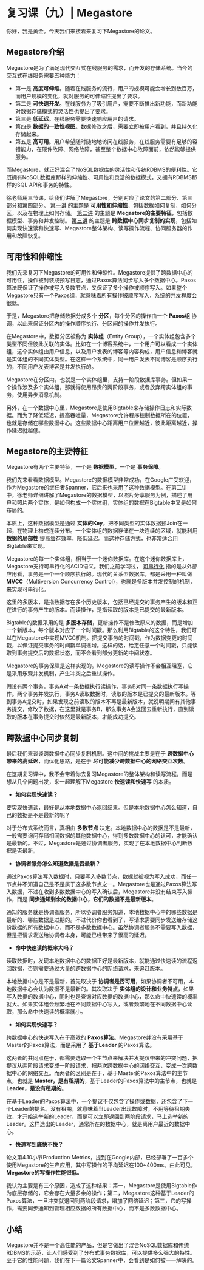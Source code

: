 # 复习课（九）| Megastore
你好，我是黄金。今天我们来接着来复习下Megastore的论文。

## Megastore介绍

Megastore是为了满足现代交互式在线服务的需求，而开发的存储系统。当今的交互式在线服务需要五种能力：

- 第一是 **高度可伸缩**。随着在线服务的流行，用户的规模可能会增长到数百万，而用户规模的变化，就对服务的可伸缩性提出了要求。
- 第二是 **可快速开发**。在线服务为了吸引用户，需要不断推出新功能，而新功能对数据存储模式的灵活性也提出了要求。
- 第三是 **低延迟**。在线服务需要快速响应用户的请求。
- 第四是 **数据的一致性视图**。数据修改之后，需要立即被用户看到，并且持久化存储起来。
- 第五是 **高可用**。用户希望随时随地地访问在线服务，在线服务需要有足够的容错能力，在硬件故障、网络故障，甚至整个数据中心故障面前，依然能够提供服务。

而Megastore，就正好混合了NoSQL数据库的灵活性和传统RDBMS的便利性。它既拥有NoSQL数据库那样的伸缩性、可用性和灵活的数据模式，又拥有RDBMS那样的SQL API和事务的特性。

徐老师用三节课，给我们讲解了Megastore，分别对应了论文的第二部分、第三部分和第四部分。 [第一讲](https://time.geekbang.org/column/article/439763) 的主题是 **可用性和伸缩性**，包括数据如何复制，如何分区，以及在物理上如何存储。 [第二讲](https://time.geekbang.org/column/article/441944) 的主题是 **Megastore的主要特征**，包括数据模型、事务和并发控制。 [第三讲](https://time.geekbang.org/column/article/444362) 的主题是 **跨数据中心同步复制的实现**，包括如何实现快速读和快速写、Megastore整体架构、读写操作流程、协同服务器的作用和故障恢复。

## 可用性和伸缩性

我们先来复习下Megastore的可用性和伸缩性。Megastore提供了跨数据中心的可用性，操作被封装成预写日志，通过Paxos算法同步写入多个数据中心。Paxos算法既保证了操作被写入多数节点，又保证了多个操作被顺序写入。如果整个Megastore只有一个Paxos组，就意味着所有操作被顺序写入，系统的并发程度会很低。

于是，Megastore把存储数据分成多个 **分区**，每个分区的操作由一个 **Paxos组** 协调，以此来保证分区内的操作顺序执行、分区间的操作并发执行。

在Megastore中，数据分区被称为 **实体组**（Entity Group），一个实体组包含多个类型不同但彼此关联的实体。比如在一个博客系统中，一个用户可以看成一个实体组，这个实体组由用户信息，以及用户发表的博客等内容构成，用户信息和博客就是实体组的不同实体类型。在这样一个系统中，同一用户发表不同博客是顺序执行的，不同用户发表博客是并发执行的。

Megastore在分区内，也就是一个实体组里，支持一阶段数据库事务。但如果一个操作涉及多个实体组，那就得使用昂贵的两阶段事务，或者放弃跨实体组的事务，使用异步消息机制。

另外，在一个数据中心里，Megastore是使用Bigtable来存储操作日志和实际数据。而为了降低延迟，提高吞吐量，Megastore允许程序控制数据所在的位置，也就是存储在哪些数据中心。这些数据中心距离用户位置越近，彼此距离越近，操作延迟就越低。

## Megastore的主要特征

Megastore有两个主要特征，一个是 **数据模型**，一个是 **事务保障**。

我们先来看看数据模型。Megastore的数据模型非常成功，在Google广受欢迎，作为Megastore的继任者Spanner，它后来也采用了这种数据模型。在第二讲中，徐老师详细讲解了Megastore的数据模型，以照片分享服务为例，描述了用户和照片两个实体，是如何构成一个实体组，实体组的数据在Bigtable中又是如何布局的。

本质上，这种数据模型是通过 **实体的Key**，把不同类型的实体数据预Join在一起，在物理上构成连续分布。一个实体组的数据存储在一块连续的区域，就能利用 **数据的局部性** 提高缓存效率，降低延迟。而这种存储方式，也非常适合用Bigtable来实现。

Megastore的每一个实体组，相当于一个迷你数据库。在这个迷你数据库上，Megastore支持可串行化的ACID语义。我们之前学习过， [可串行化](https://time.geekbang.org/column/article/428116) 指的是从外部应用看，事务是一个一个顺序执行的。现代的关系型数据库，都是采用一种叫做 **MVCC**（Multiversion Concurrency Control），也就是多版本并发控制的机制，来实现可串行化。

这里的多版本，是指数据存在多个历史版本，包括已经提交的事务产生的版本和正在进行的事务产生的版本。而读操作，是指读取的版本是已提交的最新版本。

Bigtable的数据采用的是 **多版本存储**，更新操作不是修改原来的数据，而是增加一个新版本，每个版本对应了一个时间戳。那么利用Bigtable的这个特性，我们可以在Megastore中实现MVCC机制。把提交事务的时间戳，作为数据变更的时间戳，以保证提交事务的时间戳单调递增。这样的话，给定任意一个时间戳，只能读取到事务提交后的数据状态，而不会看到部分更新的中间状态。

Megastore的事务保障是这样实现的。Megastore的读写操作不会相互阻塞，它是采用乐观并发机制，产生冲突之后重试操作。

假设有两个事务，事务A对一条数据执行读操作，事务B对同一条数据执行写操作。两个事务并发执行，事务A读取数据时，读取的版本是已提交的最新版本。等到事务A提交时，如果发现之前读取的版本不再是最新版本，就说明期间有其他事务提交，修改了数据，在这里就是事务B，那么事务A会退回去重新执行，直到读取的版本在事务提交时依然是最新版本，才能成功提交。

## 跨数据中心同步复制

最后我们来谈谈跨数据中心同步复制机制。这中间的挑战主要是在于 **跨数据中心带来的高延迟**，而优化思路，是在于 **尽可能减少跨数据中心的网络交互次数**。

在这期复习课中，我不会带着你去复习Megastore的整体架构和读写流程，而是想从几个问题出发，来一起理解下Megastore **快速读和快速写** 的本质。

- **如何实现快速读？**

要实现快速读，最好是从本地数据中心返回结果。但是本地数据中心怎么知道，自己的数据是不是最新的呢？

对于分布式系统而言，真相由 **多数节点** 决定。本地数据中心的数据是不是最新，一般需要询问存储相同数据的其他数据中心，得到多数数据中心的认可，才能确认是最新的。不过，Megastore是通过协调者服务，实现了在本地数据中心判断数据是否最新。

- **协调者服务怎么知道数据是否最新？**

通过Paxos算法写入数据时，只要写入多数节点，数据就被视为写入成功，而任一节点并不知道自己是不是属于这多数节点之一。Megastore也是通过Paxos算法写入数据，不过在收到多数数据中心的写入确认后，Megastore并没有结束写入操作，而是 **同步通知剩余的数据中心，它们的数据不是最新版本**。

通知的服务就是协调者服务，所以协调者服务知道，本地数据中心中的哪些数据是最新的、哪些数据是过期的。不过代价你也看到了，写请求需要同步发送给存储这份数据的所有数据中心，而不是多数数据中心。虽然协调者服务不需要写入数据，但是把请求发送给协调者本身，可能已经带来了很高的延迟。

- **命中快速读的概率大吗？**

读取数据时，发现本地数据中心的数据正好是最新版本，就能通过快速读的流程返回数据，否则需要通过大量的跨数据中心的网络请求，来追赶版本。

本地数据中心是不是最新，首先取决于 **协调者是否可用**，如果协调者不可用，本地数据中心会认为数据不是最新的。其次取决于 **实体组的设计和业务特点**，如果写入数据的数据中心，同时也是查询对应数据的数据中心，那么命中快速读的概率就大。如果实体组会频繁地在不同数据中心写入，或者频繁地在不同数据中心读取，那么命中快速读的概率就小。

- **如何实现快速写？**

跨数据中心的快速写入在于高效的 **Paxos算法**。Megastore并没有采用基于Master的Paxos算法，而是采用了 **基于Leader** 的Paxos算法。

这两者的共同点在于，都需要选取一个主节点来解决并发提议带来的冲突问题，把提议从两阶段请求变成一阶段请求，把两次跨数据中心的网络交互，变成一次跨数据中心的网络交互。而两者的区别是在于，基于Master的Paxos算法中的主节点，也就是 **Master，是有租期的**，基于Leader的Paxos算法中的主节点，也就是 **Leader，是没有租期的**。

在基于Leader的Paxos算法中，一个提议不仅包含了操作或数据，还包含了下一个Leader的提名。没有租期，就意味着当Leader出现故障时，不用等待租期失效，才开始选举新的Leader，而是可以立即退回到两阶段请求，马上选举新的Leader。这样选出的Leader，通常所在的数据中心，就是离用户最近的数据中心。

- **快速写到底快不快？**

论文第4.10小节Production Metrics，提到在Google内部，已经部署了一百多个使用Megastore的生产应用，其中写操作的平均延迟在100~400ms。由此可见， **Megastore的写操作性能很低。**

我认为主要是有三个原因，造成了这种结果：第一，Megastore是使用Bigtable作为底层存储的，它会存在大量多余的操作；第二，Megastore这种基于Leader的Paxos算法，一旦冲突就退回到两阶段请求，增加了网络延迟；第三，它的写操作，需要同步通知到管理相应数据的所有数据中心，而不是多数数据中心。

## 小结

Megastore并不是一个高性能的产品，但是它做出了混合NoSQL数据库和传统RDBMS的示范，让人们感受到了分布式事务数据库，可以提供多么强大的特性。至于它的性能问题，我们在下一篇论文Spanner中，会看到是如何被一一解决的。